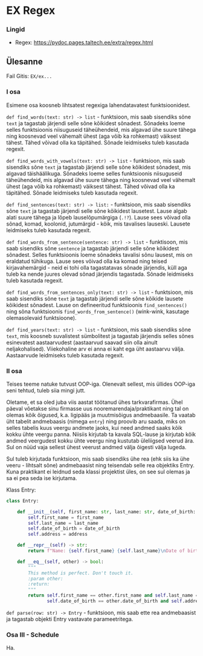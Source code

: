 # EX Regex

### Lingid
- Regex: https://pydoc.pages.taltech.ee/extra/regex.html

## Ülesanne
Fail Gitis: `EX/ex...`

### I osa
Esimene osa koosneb lihtsatest regexiga
lahendatavatest funktsioonidest.

`def find_words(text: str) -> list` - funktsioon, mis saab sisendiks
sõne ``text`` ja tagastab järjendi selle sõne kõikidest sõnadest.
Sõnadeks loeme selles funktsioonis niisuguseid täheühendeid, mis
algavad ühe suure tähega ning koosnevad veel vähemalt ühest (aga võib
ka rohkemast) väiksest tähest. Tähed võivad olla ka täpitähed.
Sõnade leidmiseks tuleb kasutada regexit.

``def find_words_with_vowels(text: str) -> list`` - funktsioon, mis saab sisendiks
sõne ``text`` ja tagastab järjendi selle sõne kõikidest sõnadest,
mis algavad täishäälikuga.
Sõnadeks loeme selles funktsioonis niisuguseid täheühendeid, mis
algavad ühe suure tähega ning koosnevad veel vähemalt ühest (aga võib
ka rohkemast) väiksest tähest. Tähed võivad olla ka täpitähed.
Sõnade leidmiseks tuleb kasutada regexit.

``def find_sentences(text: str) -> list:`` - funktsioon, mis saab
sisendiks sõne ``text`` ja tagastab järjendi selle sõne kõikidest lausetest.
Lause algab alati suure tähega ja lõpeb lauselõpumärgiga (``.!?``).
Lause sees võivad olla sõnad, komad, koolonid, jutumärgid - kõik, mis tavalises lauseski.
Lausete leidmiseks tuleb kasutada regexit.

``def find_words_from_sentence(sentence: str) -> list`` - funktisoon, mis
saab sisendiks sõne ``sentence`` ja tagastab järjendi selle sõne kõikidest sõnadest.
Selles funktsioonis loeme sõnadeks tavalisi sõnu lausest, mis on eraldatud tühikuga.
Lause sees võivad olla ka komad ning teised kirjavahemärgid - neid ei tohi olla
tagastatavas sõnade järjendis, küll aga tuleb ka nende juures olevad sõnad järjendis
tagastada. Sõnade leidmiseks tuleb kasutada regexit.

``def find_words_from_sentences_only(text: str) -> list`` - funktsioon, mis saab
sisendiks sõne ``text`` ja tagastab järjendi selle sõne kõikide lausete kõikidest
sõnadest. Lause on defineeritud funktsioonis ``find_sentences()`` ning sõna
funktsioonis ``find_words_from_sentence()`` (wink-wink, kasutage olemasolevaid funktsioone).

``def find_years(text: str) -> list`` - funktsioon, mis saab sisendiks sõne ``text``,
mis koosneb suvalistest sümbolitest ja tagastab järjendis selles sõnes esinevatest
aastaarvudest (aastaarvud saavad siin olla ainult neljakohalised). Viiekohaline
arv ei anna ei kaht ega üht aastaarvu välja. Aastaarvude leidmiseks tuleb kasutada regexit.

### II osa
Teises teeme natuke tutvust OOP-iga.
Olenevalt sellest, mis üllides OOP-iga
seni tehtud, tuleb siia mingi jutt.

Oletame, et sa oled juba viis aastat töötanud ühes tarkvarafirmas.
Ühel päeval võetakse sinu firmasse uus nooremarendaja/praktikant ning tal on olemas kõik õigused, k.a.
ligipääs ja muutmisõigus andmebaasile. Ta vaatab üht tabelit andmebaasis (nimega `entry`) ning
proovib aru saada, miks on selles tabelis kuus veergu andmete jaoks, kui need andmed saaks kõik kokku
ühte veergu panna. Niisiis kirjutab ta kavala SQL-lause ja kirjutab kõik andmed veergudest kokku ühte veergu
ning kustutab üleliigsed veerud ära. Sul on nüüd vaja sellest ühest veerust andmed välja õigesti välja lugeda.

Sul tuleb kirjutada funktsioon, mis saab sisendiks ühe rea (ehk siis ka ühe veeru - lihtsalt sõne) andmebaasist
ning teisendab selle rea objektiks Entry. Kuna praktikant ei leidnud seda klassi projektist üles, on see
sul olemas ja sa ei pea seda ise kirjutama.

Klass Entry:
```py 
class Entry:

    def __init__(self, first_name: str, last_name: str, date_of_birth: int, address: str):
        self.first_name = first_name
        self.last_name = last_name
        self.date_of_birth = date_of_birth
        self.address = address

    def __repr__(self) -> str:
        return f"Name: {self.first_name} {self.last_name}\nDate of birth: {self.date_of_birth}\nAddress: {self.address}"

    def __eq__(self, other) -> bool:
        """
        This method is perfect. Don't touch it.
        :param other:
        :return:
        """
        return self.first_name == other.first_name and self.last_name == other.last_name and \
               self.date_of_birth == other.date_of_birth and self.address == other.address

```

`def parse(row: str) -> Entry` - funktsioon, mis saab ette rea andmebaasist
ja tagastab objekti Entry vastavate parameetritega.


### Osa III - Schedule

Ha.